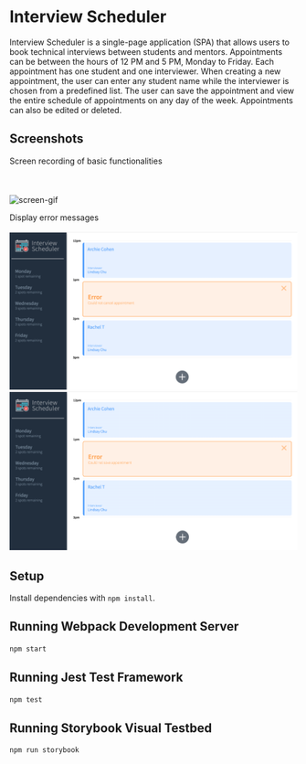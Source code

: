 # Interview Scheduler

Interview Scheduler is a single-page application (SPA) that allows users to book technical interviews between students and mentors. Appointments can be between the hours of 12 PM and 5 PM, Monday to Friday. Each appointment has one student and one interviewer. When creating a new appointment, the user can enter any student name while the interviewer is chosen from a predefined list. The user can save the appointment and view the entire schedule of appointments on any day of the week. Appointments can also be edited or deleted.

## Screenshots

Screen recording of basic functionalities \
\
\
\
![screen-gif](https://github.com/sherimin/scheduler/blob/08392692125d51672acf17e9857f32560c587662/Screen_Recording.gif)

Display error messages \
\
![ScreenShot](https://github.com/sherimin/scheduler/blob/08392692125d51672acf17e9857f32560c587662/Screenshot_ErrorCancel.png)
\
![ScreenShot](https://github.com/sherimin/scheduler/blob/08392692125d51672acf17e9857f32560c587662/Screenshot_ErrorSave.png)

## Setup

Install dependencies with `npm install`.

## Running Webpack Development Server

```sh
npm start
```

## Running Jest Test Framework

```sh
npm test
```

## Running Storybook Visual Testbed

```sh
npm run storybook
```
